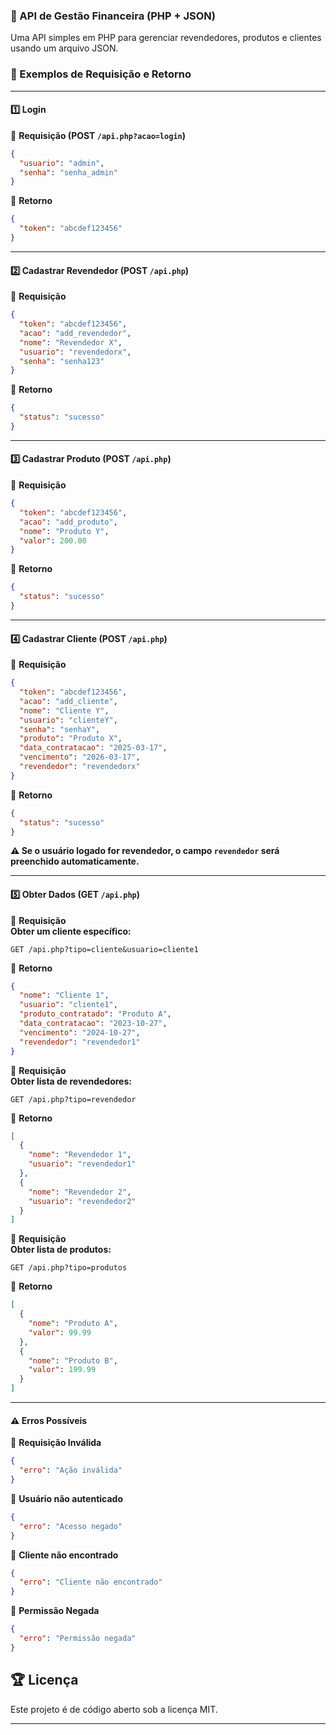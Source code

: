 ### **📌 API de Gestão Financeira (PHP + JSON)**
Uma API simples em PHP para gerenciar revendedores, produtos e clientes usando um arquivo JSON.

### **📌 Exemplos de Requisição e Retorno**  

---

#### **1️⃣ Login**
📌 **Requisição (POST `/api.php?acao=login`)**
```json
{
  "usuario": "admin",
  "senha": "senha_admin"
}
```
📌 **Retorno**
```json
{
  "token": "abcdef123456"
}
```

---

#### **2️⃣ Cadastrar Revendedor (POST `/api.php`)**
📌 **Requisição**
```json
{
  "token": "abcdef123456",
  "acao": "add_revendedor",
  "nome": "Revendedor X",
  "usuario": "revendedorx",
  "senha": "senha123"
}
```
📌 **Retorno**
```json
{
  "status": "sucesso"
}
```

---

#### **3️⃣ Cadastrar Produto (POST `/api.php`)**
📌 **Requisição**
```json
{
  "token": "abcdef123456",
  "acao": "add_produto",
  "nome": "Produto Y",
  "valor": 200.00
}
```
📌 **Retorno**
```json
{
  "status": "sucesso"
}
```

---

#### **4️⃣ Cadastrar Cliente (POST `/api.php`)**
📌 **Requisição**
```json
{
  "token": "abcdef123456",
  "acao": "add_cliente",
  "nome": "Cliente Y",
  "usuario": "clienteY",
  "senha": "senhaY",
  "produto": "Produto X",
  "data_contratacao": "2025-03-17",
  "vencimento": "2026-03-17",
  "revendedor": "revendedorx"
}
```
📌 **Retorno**
```json
{
  "status": "sucesso"
}
```

**⚠ Se o usuário logado for revendedor, o campo `revendedor` será preenchido automaticamente.**

---

#### **5️⃣ Obter Dados (GET `/api.php`)**
📌 **Requisição**  
**Obter um cliente específico:**  
```
GET /api.php?tipo=cliente&usuario=cliente1
```
📌 **Retorno**
```json
{
  "nome": "Cliente 1",
  "usuario": "cliente1",
  "produto_contratado": "Produto A",
  "data_contratacao": "2023-10-27",
  "vencimento": "2024-10-27",
  "revendedor": "revendedor1"
}
```

📌 **Requisição**  
**Obter lista de revendedores:**  
```
GET /api.php?tipo=revendedor
```
📌 **Retorno**
```json
[
  {
    "nome": "Revendedor 1",
    "usuario": "revendedor1"
  },
  {
    "nome": "Revendedor 2",
    "usuario": "revendedor2"
  }
]
```

📌 **Requisição**  
**Obter lista de produtos:**  
```
GET /api.php?tipo=produtos
```
📌 **Retorno**
```json
[
  {
    "nome": "Produto A",
    "valor": 99.99
  },
  {
    "nome": "Produto B",
    "valor": 199.99
  }
]
```

---

#### **⚠ Erros Possíveis**
📌 **Requisição Inválida**
```json
{
  "erro": "Ação inválida"
}
```
📌 **Usuário não autenticado**
```json
{
  "erro": "Acesso negado"
}
```
📌 **Cliente não encontrado**
```json
{
  "erro": "Cliente não encontrado"
}
```
📌 **Permissão Negada**
```json
{
  "erro": "Permissão negada"
}
```
## 🏆 **Licença**
Este projeto é de código aberto sob a licença MIT.

---
